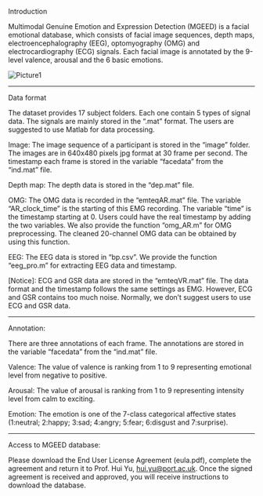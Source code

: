Introduction

Multimodal Genuine Emotion and Expression Detection (MGEED) is a facial emotional database, which consists of facial image sequences, depth maps, electroencephalography (EEG), optomyography (OMG) and electrocardiography (ECG) signals. Each facial image is annotated by the 9-level valence, arousal and the 6 basic emotions.


![Picture1](https://github.com/YMPort/MGEED/assets/82915545/d2889d2d-a48c-42a6-b8ea-1c0bc0735636)

-----------------------------------------------------------------

Data format

The dataset provides 17 subject folders. Each one contain 5 types of signal data. The signals are mainly stored in the “.mat” format. The users are suggested to use Matlab for data processing.
 
Image: The image sequence of a participant is stored in the “image” folder. The images are in 640x480 pixels jpg format at 30 frame per second. The timestamp each frame is stored in the variable “facedata” from the “ind.mat” file.

Depth map: The depth data is stored in the “dep.mat” file.

OMG: The OMG data is recorded in the “emteqAR.mat” file. The variable “AR_clock_time” is the starting of this EMG recording. The variable “time” is the timestamp starting at 0. Users could have the real timestamp by adding the two variables. We also provide the function “omg_AR.m” for OMG preprocessing. The cleaned 20-channel OMG data can be obtained by using this function. 

EEG: The EEG data is stored in “bp.csv”. We provide the function “eeg_pro.m” for extracting EEG data and timestamp.

[Notice]: ECG and GSR data are stored in the “emteqVR.mat” file. The data format and the timestamp follows the same settings as EMG. However, ECG and GSR contains too much noise. Normally, we don’t suggest users to use ECG and GSR data.


-----------------------------------------------------------------

Annotation:

There are three annotations of each frame. The annotations are stored in the variable “facedata” from the “ind.mat” file.

Valence: The value of valence is ranking from 1 to 9 representing emotional level from negative to positive.

Arousal: The value of arousal is ranking from 1 to 9 representing intensity level from calm to exciting.

Emotion: The emotion is one of the 7-class categorical affective states (1:neutral; 2:happy; 3:sad; 4:angry; 5:fear; 6:disgust and 7:surprise).

--------------------------------------------------------------

Access to MGEED database:

Please download the End User License Agreement (eula.pdf), complete the agreement and return it to Prof. Hui Yu, hui.yu@port.ac.uk. Once the signed agreement is received and approved, you will receive instructions to download the database.
